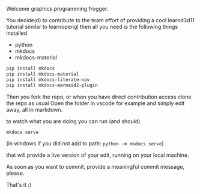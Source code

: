 Welcome graphics programming frogger.

You decide(d) to contribute to the team effort of providing a cool learnd3d11 tutorial similar to learnopengl
then all you need is the following things installed

- python
- mkdocs
- mkdocs-material

```bash
pip install mkdocs
pip install mkdocs-material
pip install mkdocs-literate-nav
pip install mkdocs-mermaid2-plugin
```

Then you fork the repo, or when you have direct contribution access clone the repo as usual
Open the folder in vscode for example and simply edit away, all in markdown.

to watch what you are doing you can run (and should)

```bash
mkdocs serve
```
(in windows if you did not add to path: ```python -m mkdocs serve```)

that will provide a live version of your edit, running on your local machine.

As soon as you want to commit, provide a meaningful commit message, please.

That's it :)
